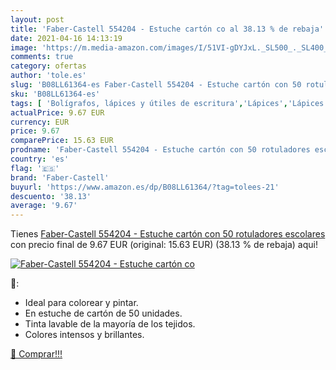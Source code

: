 ```yaml
---
layout: post
title: 'Faber-Castell 554204 - Estuche cartón co al 38.13 % de rebaja'
date: 2021-04-16 14:13:19
image: 'https://m.media-amazon.com/images/I/51VI-gDYJxL._SL500_._SL400_.jpg'
comments: true
category: ofertas
author: 'tole.es'
slug: 'B08LL61364-es Faber-Castell 554204 - Estuche cartón con 50 rotuladores...'
sku: 'B08LL61364-es'
tags: [ 'Bolígrafos, lápices y útiles de escritura','Lápices','Lápices de colores para adultos','Oficina y papelería','faber-castell','rotuladores', ]
actualPrice: 9.67 EUR
currency: EUR
price: 9.67
comparePrice: 15.63 EUR
prodname: 'Faber-Castell 554204 - Estuche cartón con 50 rotuladores escolares'
country: 'es'
flag: '🇪🇸'
brand: 'Faber-Castell'
buyurl: 'https://www.amazon.es/dp/B08LL61364/?tag=tolees-21'
descuento: '38.13'
average: '9.67'
---
```


Tienes [Faber-Castell 554204 - Estuche cartón con 50 rotuladores escolares](https://www.amazon.es/dp/B08LL61364/?tag=tolees-21) con precio final de  9.67 EUR (original: 15.63 EUR) (38.13 %  de rebaja) aqui!

[![Faber-Castell 554204 - Estuche cartón co](https://m.media-amazon.com/images/I/51VI-gDYJxL._SL500_._SL400_.jpg)](https://www.amazon.es/dp/B08LL61364/?tag=tolees-21)

🔎:

- Ideal para colorear y pintar.
- En estuche de cartón de 50 unidades.
- Tinta lavable de la mayoría de los tejidos.
- Colores intensos y brillantes.

[🛒 Comprar!!!](https://www.amazon.es/dp/B08LL61364/?tag=tolees-21)
